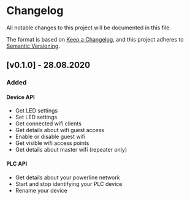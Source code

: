 # Changelog

All notable changes to this project will be documented in this file.

The format is based on [Keep a Changelog](https://keepachangelog.com/en/1.0.0/), and this project adheres to [Semantic Versioning](https://semver.org/spec/v2.0.0.html).

## [v0.1.0] - 28.08.2020

### Added

#### Device API
- Get LED settings
- Set LED settings
- Get connected wifi clients
- Get details about wifi guest access
- Enable or disable guest wifi
- Get visible wifi access points
- Get details about master wifi (repeater only)

#### PLC API
- Get details about your powerline network
- Start and stop identifying your PLC device
- Rename your device
